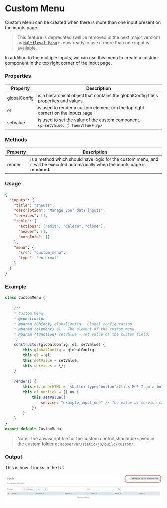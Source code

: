 # Custom Menu

Custom Menu can be created when there is more than one input present on the inputs page.

> This feature is deprecated (will be removed in the next major version) as [`Multilevel Menu`](../../inputs/multilevel_menu.md) is now ready to use if more than one input is available.

In addition to the multiple inputs, we can use this menu to create a custom component in the top right corner of the Input page.

### Properties

| Property     | Description                                                                           |
|--------------|---------------------------------------------------------------------------------------|
| globalConfig | is a hierarchical object that contains the globalConfig file's properties and values. |
| el           | is used to render a custom element (on the top right corner) on the Inputs page.      |
| setValue     | is used to set the value of the custom component. `<p>setValue: ƒ (newValue)</p>`     |

### Methods

| Property | Description                                                                                                                      |
|----------|----------------------------------------------------------------------------------------------------------------------------------|
| render   | is a method which should have logic for the custom menu, and it will be executed automatically when the inputs page is rendered. |

### Usage

```json
{
  "inputs": {
    "title": "Inputs",
    "description": "Manage your data inputs",
    "services": [],
    "table": {
      "actions": ["edit", "delete", "clone"],
      "header": [],
      "moreInfo": []
    },
    "menu": {
      "src": "custom_menu",
      "type": "external"
    }
  }
}
```

### Example

```js
class CustomMenu {

    /**
    * Custom Menu
    * @constructor
    * @param {Object} globalConfig - Global configuration.
    * @param {element} el - The element of the custom menu.
    * @param {function} setValue - set value of the custom field.
    */
    constructor(globalConfig, el, setValue) {
        this.globalConfig = globalConfig;
        this.el = el;
        this.setValue = setValue;
        this.services = {};
    }

    render() {
        this.el.innerHTML = '<button type="button">Click Me! I am a button for custom menu</button>'
        this.el.onclick = () => {
            this.setValue({
                service: "example_input_one" // The value of service can be the name of any services, specified in the globalConfig file.
            })
        }
    }
}
export default CustomMenu;
```

> Note: The Javascript file for the custom control should be saved in the custom folder at `appserver/static/js/build/custom/`.

### Output

This is how it looks in the UI:

![image](../../images/custom_ui_extensions/Custom_Menu_Output.png)
